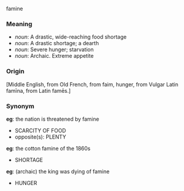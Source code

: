 famine
### Meaning
+ _noun_: A drastic, wide-reaching food shortage
+ _noun_: A drastic shortage; a dearth
+ _noun_: Severe hunger; starvation
+ _noun_: Archaic. Extreme appetite

### Origin

[Middle English, from Old French, from faim, hunger, from Vulgar Latin famīna, from Latin famēs.]

### Synonym

__eg__: the nation is threatened by famine

+ SCARCITY OF FOOD
+ opposite(s): PLENTY

__eg__: the cotton famine of the 1860s

+ SHORTAGE

__eg__: (archaic) the king was dying of famine

+ HUNGER


